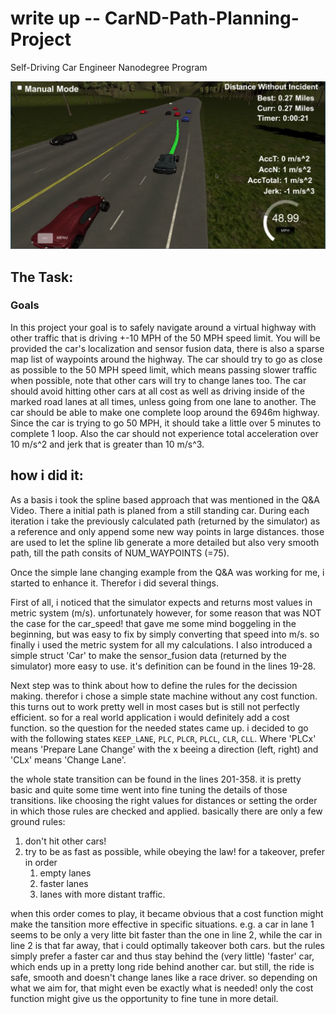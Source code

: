 # write up -- CarND-Path-Planning-Project
Self-Driving Car Engineer Nanodegree Program

![image](screenshot.png)

## The Task:
### Goals
In this project your goal is to safely navigate around a virtual highway with other traffic that is driving +-10 MPH of the
50 MPH speed limit. You will be provided the car's localization and sensor fusion data, there is also a sparse map list of 
waypoints around the highway. The car should try to go as close as possible to the 50 MPH speed limit, which means passing 
slower traffic when possible, note that other cars will try to change lanes too. The car should avoid hitting other cars at 
all cost as well as driving inside of the marked road lanes at all times, unless going from one lane to another. The car 
should be able to make one complete loop around the 6946m highway. Since the car is trying to go 50 MPH, it should take a 
little over 5 minutes to complete 1 loop. Also the car should not experience total acceleration over 10 m/s^2 and jerk that 
is greater than 10 m/s^3.

## how i did it:

As a basis i took the spline based approach that was mentioned in the Q&A Video. There a initial path is planed from a still standing car. During each iteration i take the previously calculated path (returned by the simulator) as a reference and only append some new way points in large distances. those are used to let the spline lib generate a more detailed but also very smooth path, till the path consits of NUM_WAYPOINTS (=75).

Once the simple lane changing example from the Q&A was working for me, i started to enhance it. 
Therefor i did several things.

First of all, i noticed that the simulator expects and returns most values in metric system (m/s). unfortunately however, for some reason that was NOT the case for the car_speed! that gave me some mind boggeling in the beginning, but was easy to fix by simply converting that speed into m/s. so finally i used the metric system for all my calculations.
I also introduced a simple struct 'Car' to make the sensor_fusion data (returned by the simulator) more easy to use. it's definition can be found in the lines 19-28.

Next step was to think about how to define the rules for the decission making. therefor i chose a simple state machine without any cost function. this turns out to work pretty well in most cases but is still not perfectly efficient. so for a real world application i would definitely add a cost function.
so the question for the needed states came up. i decided to go with the following states `KEEP_LANE`, `PLC`, `PLCR`, `PLCL`, `CLR`, `CLL`. Where 'PLCx' means 'Prepare Lane Change' with the x beeing a direction (left, right) and 'CLx' means 'Change Lane'.

the whole state transition can be found in the lines 201-358. it is pretty basic and quite some time went into fine tuning the details of those transitions. like choosing the right values for distances or setting the order in which those rules are checked and applied.
basically there are only a few ground rules:
1. don't hit other cars!
2. try to be as fast as possible, while obeying the law! for a takeover, prefer in order 
    1. empty lanes
    2. faster lanes
    3. lanes with more distant traffic.
  
when this order comes to play, it became obvious that a cost function might make the tansition more effective in specific situations. e.g. a car in lane 1 seems to be only a very litte bit faster than the one in line 2, while the car in line 2 is that far away, that i could optimally takeover both cars. but the rules simply prefer a faster car and thus stay behind the (very little) 'faster' car, which ends up in a pretty long ride behind another car. but still, the ride is safe, smooth and doesn't change lanes like a race driver. so depending on what we aim for, that might even be exactly what is needed! only the cost function might give us the opportunity to fine tune in more detail.

